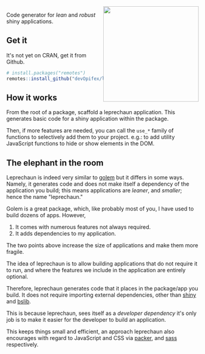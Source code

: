 <img style="float:right;" height="250" src="_assets/leprechaun.png" />

Code generator for _lean_ and _robust_ shiny applications.

## Get it

It's not yet on CRAN, get it from Github.

```r
# install.packages("remotes")
remotes::install_github("devOpifex/leprechaun")
```

## How it works

From the root of a package, scaffold a leprechaun application.
This generates basic code for a shiny application within the 
package.

Then, if more features are needed, you can call the `use_*` family
of functions to selectively add them to your project. e.g.:
to add utility JavaScript functions to hide or show elements
in the DOM.

## The elephant in the room

Leprechaun is indeed very similar to 
[golem](https://golemverse.org/) but it differs in some ways.
Namely, it generates code and does not make itself a dependency
of the application you build; this means applications are
_leaner_, and _smaller_; hence the name "leprechaun."

Golem is a great package, which, like probably most of you,
I have used to build dozens of apps. However,

1. It comes with numerous features not always required.
2. It adds dependencies to my application.

The two points above increase the size of applications and 
make them more fragile.

The idea of leprechaun is to allow building applications that
do not require it to run, and where the features we include in
the application are entirely optional.

Therefore, leprechaun generates code that it places 
in the package/app you build. It does not require importing 
external dependencies, other than 
[shiny](https://shiny.rstudio.com) and 
[bslib](https://rstudio.github.io/bslib/).

This is because leprechaun, sees itself as a _developer dependency_
it's only job is to make it easier for the developer to build an 
application.

This keeps things small and efficient, an approach leprechaun also
encourages with regard to JavaScript and CSS
via [packer](https://packer.john-coene.com), and 
[sass](https://github.com/rstudio/sass) respectively.
